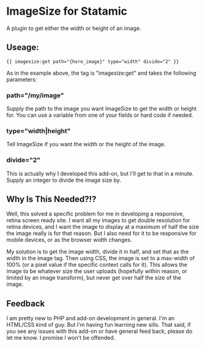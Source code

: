 # ImageSize for Statamic

A plugin to get either the width or height of an image.

## Useage:

	{{ imagesize:get path="{hero_image}" type="width" divide="2" }}

As in the example above, the tag is "imagesize:get" and takes the following parameters:

### path="/my/image"

Supply the path to the image you want ImageSize to get the width or height for. You can use a variable from one of your fields or hard code if needed.

### type="width|height"

Tell ImageSize if you want the width or the height of the image.

### divide="2"

This is actually why I developed this add-on, but I'll get to that in a minute. Supply an integer to divide the image size by.

## Why Is This Needed?!?

Well, this solved a specific problem for me in developing a responsive, retina screen ready site. I want all my images to get double resolution for retina devices, and I want the image to display at a maximum of half the size the image really is for that reason. But I also need for it to be responsive for mobile devices, or as the browser width changes.

My solution is to get the image width, divide it in half, and set that as the width in the image tag. Then using CSS, the image is set to a max-width of 100% (or a pixel value if the specific context calls for it). This allows the image to be whatever size the user uploads (hopefully within reason, or limited by an image transform), but never get over half the size of the image.

## Feedback

I am pretty new to PHP and add-on development in general. I'm an HTML/CSS kind of guy. But I'm having fun learning new sills. That said, if you see any issues with this add-on or have general feed back, please do let me know. I promise I won't be offended.